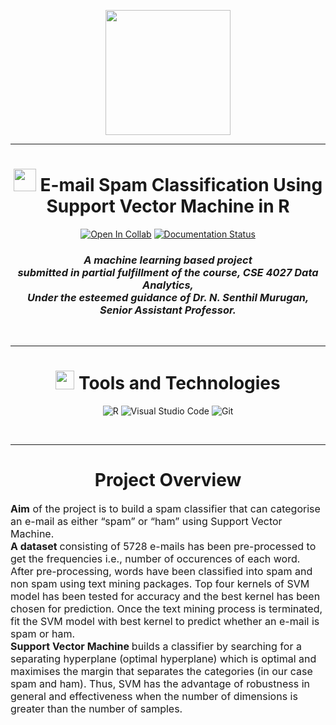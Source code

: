 

<p align="center">
  <img src="https://vitap.ac.in/wp-content/uploads/2017/12/vitapnew.png"  width="200"  />
</p>
<hr>
<h1 align="center"> <img src = "https://cdn-icons-png.flaticon.com/128/4592/4592720.png" width = 36px> E-mail Spam Classification Using Support Vector Machine in R  </h1>

<center>

[![Open In Collab](https://colab.research.google.com/assets/colab-badge.svg)](https://camo.githubusercontent.com/84f0493939e0c4de4e6dbe113251b4bfb5353e57134ffd9fcab6b8714514d4d1/68747470733a2f2f636f6c61622e72657365617263682e676f6f676c652e636f6d2f6173736574732f636f6c61622d62616467652e737667)
[![Documentation Status](https://readthedocs.org/projects/ansicolortags/badge/?version=latest)](https://drive.google.com/file/d/1km6oSS7w1SU3KHsY2bltfVkpHYuBBMpE/view?usp=sharing)

</center>

<h3 align="center">
  <em>
    A machine learning based project <br> submitted in partial fulfillment of the course,<b> CSE 4027 Data Analytics, </b> <br> Under the esteemed guidance of <b> Dr. N. Senthil Murugan,</b> Senior Assistant Professor.
  </em> 
  <br>
</h3>
<br>
<hr>
<h1 align="center"> <img src = "https://cdn-icons-png.flaticon.com/128/1835/1835942.png" width = 30px> Tools and Technologies</h1>
<center>

![R](https://img.shields.io/badge/r-%23276DC3.svg?style=for-the-badge&logo=r&logoColor=white)
![Visual Studio Code](https://img.shields.io/badge/Visual%20Studio%20Code-0078d7.svg?style=for-the-badge&logo=visual-studio-code&logoColor=white)
![Git](https://img.shields.io/badge/git-%23F05033.svg?style=for-the-badge&logo=git&logoColor=white)
</center>
<br>

<hr>

<h1 align="center"> Project Overview</h1>
<p >
<font size="3"> 

<b>Aim</b> of the project is to build a spam classifier that can categorise an e-mail as either “spam” or “ham” using Support Vector Machine.
<br>
<b>A dataset </b> consisting of 5728 e-mails has been pre-processed to get the frequencies i.e., number of occurences of each word. After pre-processing, words have been classified into spam and non spam using text mining packages. Top four kernels of SVM model has been tested for accuracy and the best kernel has been chosen for prediction. Once the text mining process is terminated, fit the SVM model with best kernel to predict whether an e-mail is spam or ham.
<br>
<b>Support Vector Machine </b> builds a classifier by searching for a separating hyperplane (optimal hyperplane) which is optimal and maximises the margin that separates the categories (in our case spam and ham). Thus, SVM has the advantage of robustness in general and effectiveness when the number of dimensions is greater than the number of samples.
<br>
</p>
